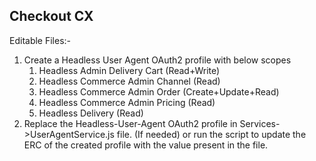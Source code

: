 <h2>Checkout CX</h2>

Editable Files:-
1. Create a Headless User Agent OAuth2 profile with below scopes
   <ol>
     <li>Headless Admin Delivery Cart (Read+Write)</li>
     <li>Headless Commerce Admin Channel (Read)</li>
     <li>Headless Commerce Admin Order (Create+Update+Read)</li>
     <li>Headless Commerce Admin Pricing (Read)</li>
     <li>Headless Delivery (Read)</li>
   </ol>
3. Replace the Headless-User-Agent OAuth2 profile in Services->UserAgentService.js file. (If needed) or run the script to update the ERC of the created profile with the value present in the file.
